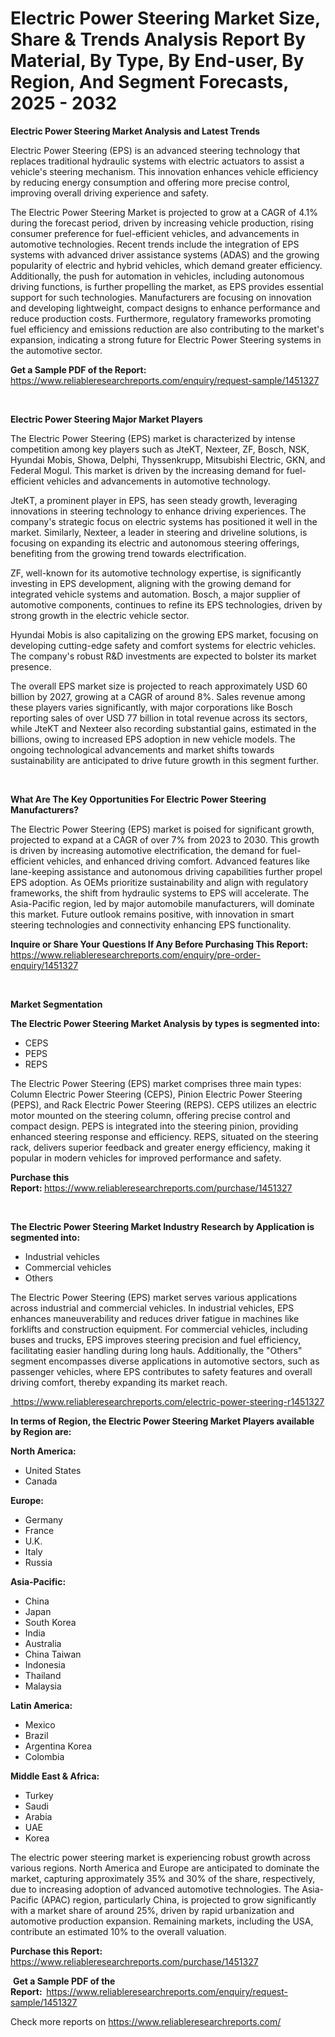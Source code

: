 <p><h1>Electric Power Steering Market Size, Share & Trends Analysis Report By Material, By Type, By End-user, By Region, And Segment Forecasts, 2025 - 2032</h1></p><p><strong>Electric Power Steering Market Analysis and Latest Trends</strong></p>
<p><p>Electric Power Steering (EPS) is an advanced steering technology that replaces traditional hydraulic systems with electric actuators to assist a vehicle's steering mechanism. This innovation enhances vehicle efficiency by reducing energy consumption and offering more precise control, improving overall driving experience and safety. </p><p>The Electric Power Steering Market is projected to grow at a CAGR of 4.1% during the forecast period, driven by increasing vehicle production, rising consumer preference for fuel-efficient vehicles, and advancements in automotive technologies. Recent trends include the integration of EPS systems with advanced driver assistance systems (ADAS) and the growing popularity of electric and hybrid vehicles, which demand greater efficiency. Additionally, the push for automation in vehicles, including autonomous driving functions, is further propelling the market, as EPS provides essential support for such technologies. Manufacturers are focusing on innovation and developing lightweight, compact designs to enhance performance and reduce production costs. Furthermore, regulatory frameworks promoting fuel efficiency and emissions reduction are also contributing to the market's expansion, indicating a strong future for Electric Power Steering systems in the automotive sector.</p></p>
<p><strong>Get a Sample PDF of the Report:&nbsp;</strong> <a href="https://www.reliableresearchreports.com/enquiry/request-sample/1451327?utm_campaign=3360&utm_medium=2&utm_source=Github&utm_content=ia&utm_term=09042025&utm_id=electric-power-steering">https://www.reliableresearchreports.com/enquiry/request-sample/1451327</a></p>
<p>&nbsp;</p>
<p><strong>Electric Power Steering Major Market Players</strong></p>
<p><p>The Electric Power Steering (EPS) market is characterized by intense competition among key players such as JteKT, Nexteer, ZF, Bosch, NSK, Hyundai Mobis, Showa, Delphi, Thyssenkrupp, Mitsubishi Electric, GKN, and Federal Mogul. This market is driven by the increasing demand for fuel-efficient vehicles and advancements in automotive technology.</p><p>JteKT, a prominent player in EPS, has seen steady growth, leveraging innovations in steering technology to enhance driving experiences. The company's strategic focus on electric systems has positioned it well in the market. Similarly, Nexteer, a leader in steering and driveline solutions, is focusing on expanding its electric and autonomous steering offerings, benefiting from the growing trend towards electrification.</p><p>ZF, well-known for its automotive technology expertise, is significantly investing in EPS development, aligning with the growing demand for integrated vehicle systems and automation. Bosch, a major supplier of automotive components, continues to refine its EPS technologies, driven by strong growth in the electric vehicle sector.</p><p>Hyundai Mobis is also capitalizing on the growing EPS market, focusing on developing cutting-edge safety and comfort systems for electric vehicles. The company's robust R&D investments are expected to bolster its market presence. </p><p>The overall EPS market size is projected to reach approximately USD 60 billion by 2027, growing at a CAGR of around 8%. Sales revenue among these players varies significantly, with major corporations like Bosch reporting sales of over USD 77 billion in total revenue across its sectors, while JteKT and Nexteer also recording substantial gains, estimated in the billions, owing to increased EPS adoption in new vehicle models. The ongoing technological advancements and market shifts towards sustainability are anticipated to drive future growth in this segment further.</p></p>
<p>&nbsp;</p>
<p><strong>What Are The Key Opportunities For Electric Power Steering Manufacturers?</strong></p>
<p><p>The Electric Power Steering (EPS) market is poised for significant growth, projected to expand at a CAGR of over 7% from 2023 to 2030. This growth is driven by increasing automotive electrification, the demand for fuel-efficient vehicles, and enhanced driving comfort. Advanced features like lane-keeping assistance and autonomous driving capabilities further propel EPS adoption. As OEMs prioritize sustainability and align with regulatory frameworks, the shift from hydraulic systems to EPS will accelerate. The Asia-Pacific region, led by major automobile manufacturers, will dominate this market. Future outlook remains positive, with innovation in smart steering technologies and connectivity enhancing EPS functionality.</p></p>
<p><strong>Inquire or Share Your Questions If Any Before Purchasing This Report:</strong> <a href="https://www.reliableresearchreports.com/enquiry/pre-order-enquiry/1451327?utm_campaign=3360&utm_medium=2&utm_source=Github&utm_content=ia&utm_term=09042025&utm_id=electric-power-steering">https://www.reliableresearchreports.com/enquiry/pre-order-enquiry/1451327</a></p>
<p>&nbsp;</p>
<p><strong>Market Segmentation</strong></p>
<p><strong>The Electric Power Steering Market Analysis by types is segmented into:</strong></p>
<p><ul><li>CEPS</li><li>PEPS</li><li>REPS</li></ul></p>
<p><p>The Electric Power Steering (EPS) market comprises three main types: Column Electric Power Steering (CEPS), Pinion Electric Power Steering (PEPS), and Rack Electric Power Steering (REPS). CEPS utilizes an electric motor mounted on the steering column, offering precise control and compact design. PEPS is integrated into the steering pinion, providing enhanced steering response and efficiency. REPS, situated on the steering rack, delivers superior feedback and greater energy efficiency, making it popular in modern vehicles for improved performance and safety.</p></p>
<p><strong>Purchase this Report:&nbsp;</strong><a href="https://www.reliableresearchreports.com/purchase/1451327?utm_campaign=3360&utm_medium=2&utm_source=Github&utm_content=ia&utm_term=09042025&utm_id=electric-power-steering">https://www.reliableresearchreports.com/purchase/1451327</a></p>
<p>&nbsp;</p>
<p><strong>The Electric Power Steering Market Industry Research by Application is segmented into:</strong></p>
<p><ul><li>Industrial vehicles</li><li>Commercial vehicles</li><li>Others</li></ul></p>
<p><p>The Electric Power Steering (EPS) market serves various applications across industrial and commercial vehicles. In industrial vehicles, EPS enhances maneuverability and reduces driver fatigue in machines like forklifts and construction equipment. For commercial vehicles, including buses and trucks, EPS improves steering precision and fuel efficiency, facilitating easier handling during long hauls. Additionally, the "Others" segment encompasses diverse applications in automotive sectors, such as passenger vehicles, where EPS contributes to safety features and overall driving comfort, thereby expanding its market reach.</p></p>
<p><a href="https://www.reliableresearchreports.com/electric-power-steering-r1451327?utm_campaign=3360&utm_medium=2&utm_source=Github&utm_content=ia&utm_term=09042025&utm_id=electric-power-steering">&nbsp;https://www.reliableresearchreports.com/electric-power-steering-r1451327</a></p>
<p><strong>In terms of Region, the Electric Power Steering Market Players available by Region are:</strong></p>
<p>
    <p> <strong> North America: </strong>
        <ul>
            <li>United States</li>
            <li>Canada</li>
        </ul>
        </p> 
    <p> <strong> Europe: </strong>
        <ul>
            <li>Germany</li>
            <li>France</li>
            <li>U.K.</li>
            <li>Italy</li>
            <li>Russia</li>
        </ul>
        </p> 
    <p> <strong> Asia-Pacific: </strong>
        <ul>
            <li>China</li>
            <li>Japan</li>
            <li>South Korea</li>
            <li>India</li>
            <li>Australia</li>
            <li>China Taiwan</li>
            <li>Indonesia</li>
            <li>Thailand</li>
            <li>Malaysia</li>
        </ul>
        </p> 
    <p> <strong> Latin America: </strong>
        <ul>
            <li>Mexico</li>
            <li>Brazil</li>
            <li>Argentina Korea</li>
            <li>Colombia</li>
        </ul>
        </p> 
    <p> <strong> Middle East & Africa: </strong>
        <ul>
            <li>Turkey</li>
            <li>Saudi</li>
            <li>Arabia</li>
            <li>UAE</li>
            <li>Korea</li>
        </ul>
    </p>
    </p>
<p><p>The electric power steering market is experiencing robust growth across various regions. North America and Europe are anticipated to dominate the market, capturing approximately 35% and 30% of the share, respectively, due to increasing adoption of advanced automotive technologies. The Asia-Pacific (APAC) region, particularly China, is projected to grow significantly with a market share of around 25%, driven by rapid urbanization and automotive production expansion. Remaining markets, including the USA, contribute an estimated 10% to the overall valuation.</p></p>
<p><strong>Purchase this Report: </strong><a href="https://www.reliableresearchreports.com/purchase/1451327?utm_campaign=3360&utm_medium=2&utm_source=Github&utm_content=ia&utm_term=09042025&utm_id=electric-power-steering">https://www.reliableresearchreports.com/purchase/1451327</a></p>
<p>&nbsp;<strong>Get a Sample PDF of the Report:&nbsp;&nbsp;</strong><a href="https://www.reliableresearchreports.com/enquiry/request-sample/1451327?utm_campaign=3360&utm_medium=2&utm_source=Github&utm_content=ia&utm_term=09042025&utm_id=electric-power-steering">https://www.reliableresearchreports.com/enquiry/request-sample/1451327</a></p>
<p><strong></strong></p>
<p>Check more reports on <a href="https://www.reliableresearchreports.com/?utm_campaign=3360&utm_medium=2&utm_source=Github&utm_content=ia&utm_term=09042025&utm_id=electric-power-steering">https://www.reliableresearchreports.com/</a></p>